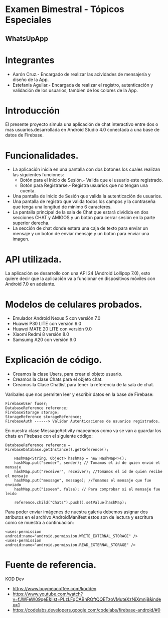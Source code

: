 # Examen Bimestral - Tópicos Especiales
## WhatsUpApp

# Integrantes

* Aarón Cruz.- Encargado de realizar las acividades de mensajería y diseño de la App.
* Estefanía Aguilar.- Encargada de realizar el registro, autenticación y validación de los usuarios, tambien de los colores de la App.

# Introducción

El presente proyecto simula una aplicación de chat interactivo entre dos o mas usuarios.desarrollada en Android Studio 4.0 conectada a una base de datos de Firebase.

# Funcionalidades.

+ La aplicación inicia en una pantalla con dos botones los cuales realizan las siguientes funciones:
  - Botón para el Inicio de Sesión.- Valida que el usuario este registrado.
  - Botón para Registrarse.- Registra usuarios que no tengan una cuenta.
+ Una pantalla de Inicio de Sesión que valida la autenticación de usuarios.
+ Una pantalla de registro que valida todos los campos y la contraseña que tenga una longitud de mínimo 6 caracteres.
+ La pantalla principal de la sala de Chat que estará dividida en dos secciones CHAT y AMIGOS y un botón para cerrar sesión en la parte superior derecha.
+ La sección de chat donde estara una caja de texto para enviar un mensaje y un boton de enviar mensaje y un boton para enviar una imagen.

# API utilizada.

La aplicación se desarrollo con una API 24 (Android Lollipop 7.0), esto quiere decir que la aplicación va a funcionar en dispositivos móviles con Android 7.0 en adelante.

# Modelos de celulares probados.

* Emulador Android Nexus 5 con versión 7.0
* Huawei P30 LITE con versión 9.0
* Huawei MATE 20 LITE con versión 9.0
* Xiaomi Redmi 8 versión 8.0
* Samsumg A20 con versión 9.0

# Explicación de código.

* Creamos la clase Users, para crear el objeto usuario.
* Creamos la clase Chats para el objeto chat.
* Creamos la Clase Chatlist para tener la referencia de la sala de chat.

Varibales que nos permiten leer y escribir datos en la base de Firebase:

    FirebaseUser fuser;
    DatabaseReference reference;
    FirebaseStorage storage;
    StorageReference storageReference;
    FirebaseAuth ------> Validar Autenticaciones de usuarios registrados.

En nuestra clase MessageActivity mapeamos como va se van a guardar los chats en Firebase con el siguiente código:

    DatabaseReference reference = FirebaseDatabase.getInstance().getReference();

        HashMap<String, Object> hashMap = new HashMap<>();
        hashMap.put("sender", sender); // Tomamos el id de quien envió el mensaje 
        hashMap.put("receiver", receiver); //Tomamos el id de quien recibe el mensaje
        hashMap.put("message", message); //Tomamos el mensaje que fue enviado
        hashMap.put("isseen", false); // Para comprobar si el mensaje fue leido

        reference.child("Chats").push().setValue(hashMap);

Para poder enviar imágenes de nuestra galeria debemos asignar dos atributos en el archivo AndroidManifest estos son de lectura y escritura como se muestra a continuación:

    <uses-permission android:name="android.permission.WRITE_EXTERNAL_STORAGE" />
    <uses-permission android:name="android.permission.READ_EXTERNAL_STORAGE" />


# Fuente de referencia.

KOD Dev
- https://www.buymeacoffee.com/koddev
- https://www.youtube.com/watch?v=fJWFeW09qeE&list=PLzLFqCABnRQftQQETzoVMuteXzNiXmnj8&index=1
- https://codelabs.developers.google.com/codelabs/firebase-android/#0
